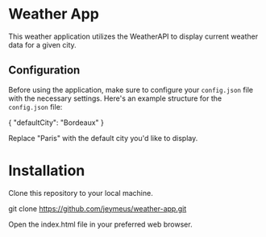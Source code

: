 # Weather App

This weather application utilizes the WeatherAPI to display current weather data for a given city.

## Configuration

Before using the application, make sure to configure your `config.json` file with the necessary settings. Here's an example structure for the `config.json` file:


{
  "defaultCity": "Bordeaux"
}

Replace "Paris" with the default city you'd like to display.

 # Installation

Clone this repository to your local machine.

git clone https://github.com/jeymeus/weather-app.git

Open the index.html file in your preferred web browser.


